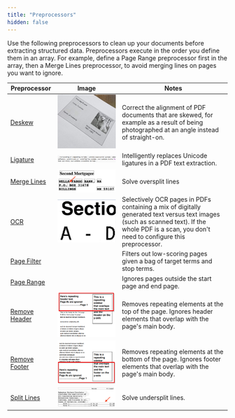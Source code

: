 ```yaml
---
title: "Preprocessors"
hidden: false
---
```

Use the following preprocessors to clean up your documents before extracting structured data. Preprocessors execute in the order you define them in an array. For example, define a Page Range preprocessor first in the array, then a Merge Lines preprocessor, to avoid merging lines on pages you want to ignore.



| Preprocessor                       | Image                                                        | Notes                                                        |
| ---------------------------------- | ------------------------------------------------------------ | ------------------------------------------------------------ |
| [Deskew](doc:deskew)               | ![](https://raw.githubusercontent.com/sensible-hq/sensible-docs/main/readme-sync/assets/v0/images/thumbnail_deskew.png) | Correct the alignment of PDF documents that are skewed, for example as a result of being  photographed at an angle instead of straight-on. |
| [Ligature](doc:ligature)           | ![](https://raw.githubusercontent.com/sensible-hq/sensible-docs/main/readme-sync/assets/v0/images/thumbnail_ligature.png) | Intelligently replaces Unicode ligatures in a PDF text extraction. |
| [Merge Lines](doc:merge-lines)     | ![](https://raw.githubusercontent.com/sensible-hq/sensible-docs/main/readme-sync/assets/v0/images/thumbnail_merge_lines.png) | Solve oversplit lines                                        |
| [OCR](doc:ocr)                     | ![](https://raw.githubusercontent.com/sensible-hq/sensible-docs/main/readme-sync/assets/v0/images/thumbnail_ocr.png) | Selectively OCR pages in PDFs containing a mix of digitally generated text versus text images (such as scanned text). If the whole PDF is a scan, you don't need to configure this preprocessor. |
| [Page Filter](doc:page-filter)     |                                                              | Filters out low-scoring pages given a bag of target terms and stop terms. |
| [Page Range](doc:page-range)       |                                                              | Ignores pages outside the start page and end page.           |
| [Remove Header](doc:remove-header) | ![](https://raw.githubusercontent.com/sensible-hq/sensible-docs/main/readme-sync/assets/v0/images/thumbnail_remove_header.png) | Removes repeating elements at the top of the page.  Ignores header elements that overlap with the page's main body. |
| [Remove Footer](doc:remove-footer) | ![](https://raw.githubusercontent.com/sensible-hq/sensible-docs/main/readme-sync/assets/v0/images/thumbnail_remove_footer.png) | Removes repeating elements at the bottom of the page. Ignores footer elements that overlap with the page's main body. |
| [Split Lines](doc:split-lines)     | ![](https://raw.githubusercontent.com/sensible-hq/sensible-docs/main/readme-sync/assets/v0/images/thumbnail_split_lines.png) | Solve undersplit lines.                                      |



